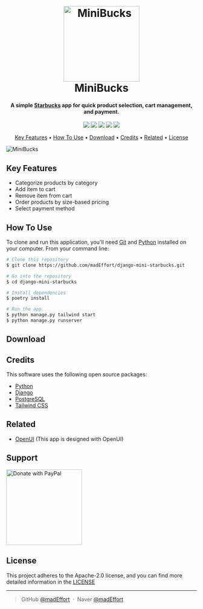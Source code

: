 <h1 align="center">
  <br>
  <a href="https://github.com/madEffort/youtube-trend-dashboard.git"><img src="https://github.com/madEffort/django-mini-starbucks/assets/158125247/b368f464-666e-4baa-9bb6-dee07783781b" alt="MiniBucks" width="200"></a>
  <br>
  MiniBucks
  <br>
</h1>


<h4 align="center">
A simple <a href="https://www.starbucks.com/">Starbucks</a> app for quick product selection, cart management, and payment.</h4>

<p align="center">
<img src="https://img.shields.io/badge/License-Apache_2.0-blue">
<img src="https://img.shields.io/badge/Python-v3.10.12-yellow">
  <a href="https://hits.seeyoufarm.com"><img src="https://hits.seeyoufarm.com/api/count/incr/badge.svg?url=https%3A%2F%2Fgithub.com%2FmadEffort%2Fdjango-mini-starbucks&count_bg=%2379C83D&title_bg=%23555555&icon=&icon_color=%23E7E7E7&title=hits&edge_flat=false"/></a>
<img src="https://img.shields.io/badge/PRs-welcome-green">
<a href="https://www.paypal.me/madEffort">
<img src="https://img.shields.io/badge/$-donate-ff69b4">
</a>
</p>

<p align="center">
  <a href="#key-features">Key Features</a> • <a href="#how-to-use">How To Use</a> • <a href="#download">Download</a> • <a href="#credits">Credits</a> • <a href="#related">Related</a> • <a href="#license">License</a>
</p>

![MiniBucks](https://github.com/madEffort/django-mini-starbucks/assets/158125247/018035cf-fa86-45ba-8394-a1e6d105eadf)


## Key Features
* Categorize products by category
* Add item to cart
* Remove item from cart
* Order products by size-based pricing
* Select payment method

## How To Use

To clone and run this application, you'll need [Git](https://git-scm.com) and [Python](https://www.python.org/downloads/) installed on your computer. From your command line:

```bash
# Clone this repository
$ git clone https://github.com/madEffort/django-mini-starbucks.git

# Go into the repository
$ cd django-mini-starbucks

# Install dependencies
$ poetry install
```

```bash
# Run the app
$ python manage.py tailwind start
$ python manage.py runserver
```


## Download




## Credits

This software uses the following open source packages:

- [Python](https://www.python.org/)
- [Django](https://www.djangoproject.com/)
- [PostgreSQL](https://www.postgresql.org/)
- [Tailwind CSS](https://tailwindcss.com/)


## Related

- [OpenUI](https://github.com/wandb/openui) (This app is designed with OpenUI)


## Support

<a href="https://www.paypal.com/paypalme/madEffort">
<img src="https://raw.githubusercontent.com/stefan-niedermann/paypal-donate-button/master/paypal-donate-button.png" alt="Donate with PayPal" width="200">
</a>



## License

This project adheres to the Apache-2.0 license, and you can find more detailed information in the [LICENSE](https://github.com/madEffort/django-mini-starbucks/blob/main/LICENSE)

---

> GitHub [@madEffort](https://github.com/madEffort) &nbsp;&middot;&nbsp;
> Naver [@madEffort](https://search.naver.com/search.naver?where=nexearch&sm=tab_etc&mra=bjky&x_csa=%7B%22fromUi%22%3A%22kb%22%7D&pkid=1&os=32229226&qvt=0&query=%EA%B9%80%ED%98%84%EC%9A%B0)


